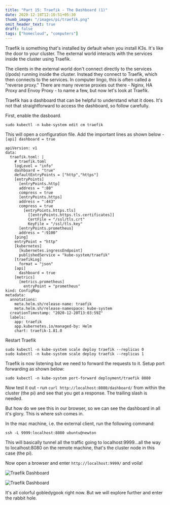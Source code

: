 ```yaml
---
title: "Part 15: Traefik - The Dashboard (1)"
date: 2020-12-18T12:10:51+05:30
thumb_image: "/images/pi/traefik.png"
omit_header_text: true
draft: false
tags: ["homecloud", "computers"]
---
```


Traefik is something that's installed by default when you install K3s. It's like the door to your cluster. The external world interacts with the services inside the cluster using Traefik. 

The clients in the external world don't connect directly to the services (/pods) running inside the cluster. Instead they connect to Traefik, which then connects to the services. In computer lingo, this is often called a "reverse proxy." There are many reverse proxies out there - Nginx, HA Proxy and Envoy Proxy - to name a few, but now let's look at Traefik.

Traefik has a dashboard that can be helpful to understand what it does. It's not that straightforward to access the dashboard, so follow carefully. 

First, enable the dasboard.

```
sudo kubectl -n kube-system edit cm traefik
```

This will open a configuration file. Add the important lines as shown below - `[api] dashboard = true`

```
apiVersion: v1
data:
  traefik.toml: |
    # traefik.toml
    logLevel = "info"
    dashboard = "true"
    defaultEntryPoints = ["http","https"]
    [entryPoints]
      [entryPoints.http]
      address = ":80"
      compress = true
      [entryPoints.https]
      address = ":443"
      compress = true
        [entryPoints.https.tls]
          [[entryPoints.https.tls.certificates]]
          CertFile = "/ssl/tls.crt"
          KeyFile = "/ssl/tls.key"
      [entryPoints.prometheus]
      address = ":9100"
    [ping]
    entryPoint = "http"
    [kubernetes]
      [kubernetes.ingressEndpoint]
      publishedService = "kube-system/traefik"
    [traefikLog]
      format = "json"
    [api]
      dashboard = true
    [metrics]
      [metrics.prometheus]
        entryPoint = "prometheus"
kind: ConfigMap
metadata:
  annotations:
    meta.helm.sh/release-name: traefik
    meta.helm.sh/release-namespace: kube-system
  creationTimestamp: "2020-12-20T13:03:59Z"
  labels:
    app: traefik
    app.kubernetes.io/managed-by: Helm
    chart: traefik-1.81.0

```

Restart Traefik

```
sudo kubectl -n kube-system scale deploy traefik --replicas 0
sudo kubectl -n kube-system scale deploy traefik --replicas 1
```

Traefik is now listening but we need to forward the requests to it. Setup port forwarding as shown below:

```
sudo kubectl -n kube-system port-forward deployment/traefik 8080
```

Now test it out - run `curl http://localhost:8080/dashboard/` from within the cluster (the pi) and see that you get a response. The trailing slash is needed.

But how do we see this in our browser, so we can see the dashboard in all it's glory. This is where ssh comes in. 

In the mac machine, i.e. the external client, run the following command:

```
ssh -L 9999:localhost:8080 ubuntu@newton
```

This will basically tunnel all the traffic going to localhost:9999...all the way to localhost:8080 on the remote machine, that's the cluster node in this case (the pi).

Now open a browser and enter `http://localhost:9999/` and voila!

![Traefik Dashboard](/images/pi/traefik_dashboard_1.png)

![Traefik Dashboard](/images/pi/traefik_dashboard_2.png)

It's all colorful gobledygook right now. But we will explore further and enter the rabbit hole.